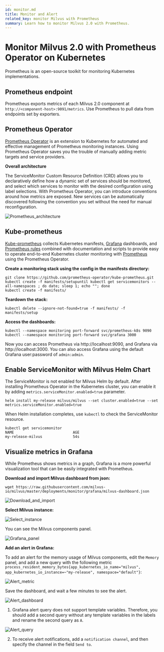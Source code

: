 ```yaml
---
id: monitor.md
title: Monitor and Alert
related_key: monitor Milvus with Prometheus
summary: Learn how to monitor Milvus 2.0 with Prometheus.
---
```


# Monitor Milvus 2.0 with Prometheus Operator on Kubernetes

Prometheus is an open-source toolkit for monitoring Kubernetes implementations. 

## Prometheus endpoint

Prometheus exports metrics of each Milvus 2.0 component at `http://<component-host>:9091/metrics`. Use Prometheus to pull data from endpoints set by exporters.

## Prometheus Operator

[Prometheus Operator](https://github.com/prometheus-operator/prometheus-operator) is an extension to Kubernetes for automated and effective management of  Prometheus monitoring instances. Using Prometheus Operator saves you the trouble of manually adding metric targets and service providers.

**Overall architecture**

The ServiceMonitor Custom Resource Definition (CRD) allows you to declaratively define how a dynamic set of services should be monitored, and select which services to monitor with the desired configuration using label selections. With Prometheus Operator, you can introduce conventions around how metrics are exposed. New services can be automatically discovered following the convention you set without the need for manual reconfiguration.

![Prometheus_architecture](../../../assets/prometheus_architecture.png)

## Kube-prometheus

[Kube-prometheus](https://github.com/prometheus-operator/kube-prometheus) collects Kubernetes manifests, [Grafana](http://grafana.com/) dashboards, and [Prometheus rules](https://prometheus.io/docs/prometheus/latest/configuration/recording_rules/) combined with documentation and scripts to provide easy to operate end-to-end Kubernetes cluster monitoring with [Prometheus](https://prometheus.io/) using the Prometheus Operator.

**Create a monitoring stack using the config in the manifests directory:**

``` 
git clone https://github.com/prometheus-operator/kube-prometheus.git
kubectl create -f manifests/setupuntil kubectl get servicemonitors --all-namespaces ; do date; sleep 1; echo ""; done
kubectl create -f manifests/
```

**Teardown the stack:**

```
kubectl delete --ignore-not-found=true -f manifests/ -f manifests/setup
```

**Access the dashboards:**

```
kubectl --namespace monitoring port-forward svc/prometheus-k8s 9090
kubectl --namespace monitoring port-forward svc/grafana 3000
```

Now you can access Prometheus via http://localhost:9090, and Grafana via http://localhost:3000. You can also access Grafana using the default Grafana user:password of `admin:admin`. 

## Enable ServiceMonitor with Milvus Helm Chart

The ServiceMonitor is not enabled for Milvus Helm by default. After installing Prometheus Operator in the Kubernetes cluster, you can enable it by adding `metrics.serviceMonitor.enabled=true` parameter.

```
helm install my-release milvus/milvus --set cluster.enabled=true --set metrics.serviceMonitor.enabled=true
```

When Helm installation completes, use `kubectl` to check the ServiceMonitor resource.

```
kubectl get servicemonitor
NAME                           AGE
my-release-milvus              54s
```

## Visualize metrics in Grafana

While Prometheus shows metrics in a graph, Grafana is a more powerful visualization tool that can be easily integrated with Prometheus. 

**Download and import Milvus dashboard from json:**

```
wget https://raw.githubusercontent.com/milvus-io/milvus/master/deployments/monitor/grafana/milvus-dashboard.json
```

![Download_and_import](../../../assets/import_dashboard.png)

**Select Milvus instance:**

![Select_instance](../../../assets/grafana_select.png)

You can see the Milvus components panel.

![Grafana_panel](../../../assets/grafana_panel.png)

**Add an alert in Grafana:**

To add an alert for the memory usage of Milvus components, edit the `Memory` panel, and add a new query with the following metric `process_resident_memory_bytes{app_kubernetes_io_name="milvus", app_kubernetes_io_instance=~"my-release", namespace="default"}`:

![Alert_metric](../../../assets/alert_metric.png)

Save the dashboard, and wait a few minutes to see the alert.

![Alert_dashboard](../../../assets/alert_dashboard.png)

<div class="alert note">

1. Grafana alert query does not support template variables. Therefore, you should add a second query without any template variables in the labels and rename the second query as `A`.

![Alert_query](../../../assets/alert_query.png)

2. To receive alert notifications, add a `notification channel`, and then specify the channel in the field `Send to`.

</div>


